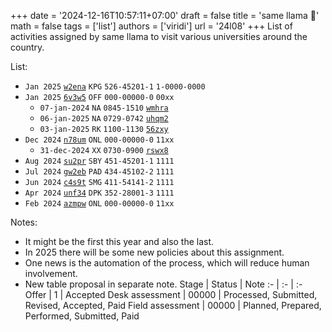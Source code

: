 +++
date = '2024-12-16T10:57:11+07:00'
draft = false
title = 'same llama 🦙'
math = false
tags = ['list']
authors = ['viridi']
url = '24l08'
+++
List of activities assigned by same llama to visit various universities around the country.

<!--more-->

List:
+ `Jan 2025` [`w2ena`](https://osf.io/w2ena) `KPG` `526-45201-1` `1-0000-0000`
+ `Jan 2025` [`6v3w5`](https://osf.io/6v3w5) `OFF` `000-00000-0` `00xx`
  - `07-jan-2024` `NA` `0845-1510` [`wmhra`](https://osf.io/wmhra)
  - `06-jan-2025` `NA` `0729-0742` [`uhqm2`](https://osf.io/uhqm2)
  - `03-jan-2025` `RK` `1100-1130` [`56zxy`](https://osf.io/56zxy)
+ `Dec 2024` [`n78um`](https://osf.io/n78um) `ONL` `000-00000-0` `11xx`
  - `31-dec-2024` `XX` `0730-0900` [`rswx8`](https://osf.io/rswx8)
+ `Aug 2024` [`su2pr`](https://osf.io/su2pr) `SBY` `451-45201-1` `1111`
+ `Jul 2024` [`gw2eb`](https://osf.io/gw2eb) `PAD` `434-45102-2` `1111`
+ `Jun 2024` [`c4s9t`](https://osf.io/c4s9t) `SMG` `411-54141-2` `1111`
+ `Apr 2024` [`unf34`](https://osf.io/unf34) `DPK` `352-28001-3` `1111`
+ `Feb 2024` [`azmpw`](https://osf.io/azmpw) `ONL` `000-00000-0` `11xx`

Notes:

+ It might be the first this year and also the last.
+ In 2025 there will be some new policies about this assignment.
+ One news is the automation of the process, which will reduce human involvement.
+ New table proposal in separate note.
Stage | Status | Note
:- | :- | :-
Offer            | 1     | Accepted
Desk assessment  | 00000 | Processed, Submitted, Revised, Accepted, Paid
Field assessment | 00000 | Planned, Prepared, Performed, Submitted, Paid

